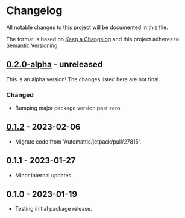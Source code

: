 # Changelog

All notable changes to this project will be documented in this file.

The format is based on [Keep a Changelog](https://keepachangelog.com/en/1.0.0/)
and this project adheres to [Semantic Versioning](https://semver.org/spec/v2.0.0.html).

## [0.2.0-alpha] - unreleased

This is an alpha version! The changes listed here are not final.

### Changed
- Bumping major package version past zero.

## [0.1.2] - 2023-02-06

- Migrate code from 'Automattic/jetpack/pull/27815'.

## 0.1.1 - 2023-01-27

- Minor internal updates.

## 0.1.0 - 2023-01-19

- Testing initial package release.

[0.2.0-alpha]: https://github.com/Automattic/jetpack-mu-wpcom/compare/v0.1.2...v0.2.0-alpha
[0.1.2]: https://github.com/Automattic/jetpack-mu-wpcom/compare/v0.1.1...v0.1.2
